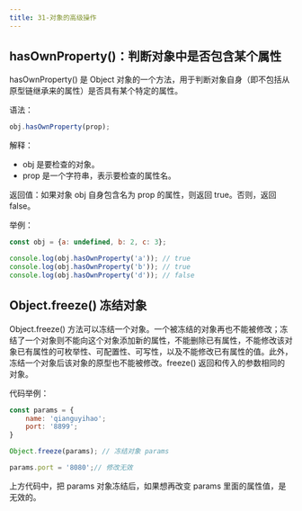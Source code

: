 ```yaml
---
title: 31-对象的高级操作
---
```


<ArticleTopAd></ArticleTopAd>

## hasOwnProperty()：判断对象中是否包含某个属性

hasOwnProperty() 是 Object 对象的一个方法，用于判断对象自身（即不包括从原型链继承来的属性）是否具有某个特定的属性。

语法：

```js
obj.hasOwnProperty(prop);
```

解释：

- obj 是要检查的对象。
- prop 是一个字符串，表示要检查的属性名。

返回值：如果对象 obj 自身包含名为 prop 的属性，则返回 true。否则，返回 false。

举例：

```js
const obj = {a: undefined, b: 2, c: 3};

console.log(obj.hasOwnProperty('a')); // true
console.log(obj.hasOwnProperty('b')); // true
console.log(obj.hasOwnProperty('d')); // false

```

## Object.freeze() 冻结对象

Object.freeze() 方法可以冻结一个对象。一个被冻结的对象再也不能被修改；冻结了一个对象则不能向这个对象添加新的属性，不能删除已有属性，不能修改该对象已有属性的可枚举性、可配置性、可写性，以及不能修改已有属性的值。此外，冻结一个对象后该对象的原型也不能被修改。freeze() 返回和传入的参数相同的对象。

代码举例：

```js
const params = {
    name: 'qianguyihao';
    port: '8899';
}

Object.freeze(params); // 冻结对象 params

params.port = '8080';// 修改无效

```

上方代码中，把 params 对象冻结后，如果想再改变 params 里面的属性值，是无效的。
